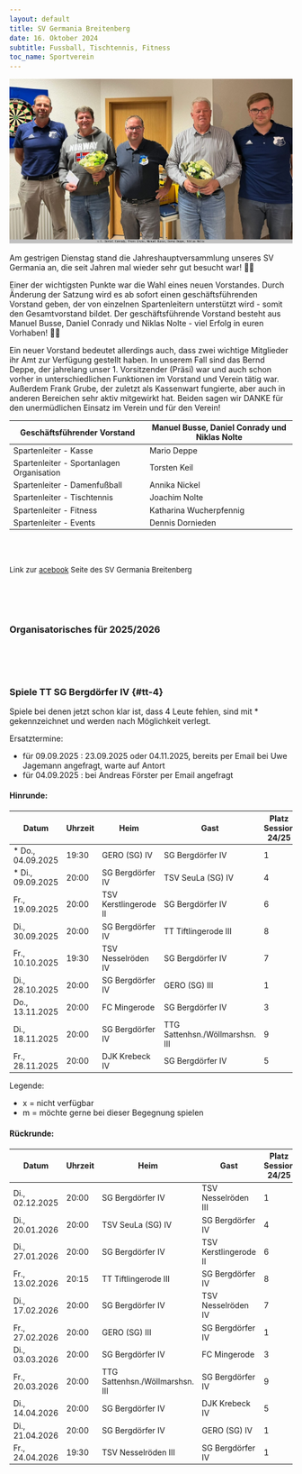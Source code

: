 ```yaml
---
layout: default
title: SV Germania Breitenberg
date: 16. Oktober 2024
subtitle: Fussball, Tischtennis, Fitness
toc_name: Sportverein
---
```


<a href="#" class="image featured"><img src="images/sv_germania_2024.jpg" alt="" /></a>
<p>
Am gestrigen Dienstag stand die Jahreshauptversammlung unseres SV Germania an, die seit Jahren mal wieder sehr gut besucht war! 👌🏻
</p>
<p>
Einer der wichtigsten Punkte war die Wahl eines neuen Vorstandes. Durch Änderung der Satzung wird es ab sofort einen geschäftsführenden Vorstand geben, der von einzelnen Spartenleitern unterstützt wird - somit den Gesamtvorstand bildet. Der geschäftsführende Vorstand besteht aus Manuel Busse, Daniel Conrady und Niklas Nolte - viel Erfolg in euren Vorhaben! ✊🏻							</p>
<p>
Ein neuer Vorstand bedeutet allerdings auch, dass zwei wichtige Mitglieder ihr Amt zur Verfügung gestellt haben. In unserem Fall sind das Bernd Deppe, der jahrelang unser 1. Vorsitzender (Präsi)  war und auch schon vorher in unterschiedlichen Funktionen im Vorstand und Verein tätig war. Außerdem Frank Grube,  der zuletzt als Kassenwart fungierte, aber auch in anderen Bereichen sehr aktiv mitgewirkt hat. Beiden sagen wir DANKE für den unermüdlichen Einsatz im Verein und für den Verein!
</p>

<p>
<table>
<thead>
<tr>
<th>Geschäftsführender Vorstand</th>
<th>Manuel Busse, Daniel Conrady und Niklas Nolte</th>
</tr>
</thead>
<tbody>
<tr>
<td>Spartenleiter - Kasse</td>
<td>Mario Deppe</td>
</tr>
<tr>
<td>Spartenleiter - Sportanlagen Organisation</td>
<td>Torsten Keil</td>
</tr>
<tr>
<td>Spartenleiter - Damenfußball</td>
<td>Annika Nickel</td>
</tr>
<tr>
<td>Spartenleiter - Tischtennis</td>
<td>Joachim Nolte</td>
</tr>
<tr>
<td>Spartenleiter - Fitness</td>
<td>Katharina Wucherpfennig</td>
</tr>
<tr>
<td>Spartenleiter - Events</td>
<td>Dennis Dornieden</td>
</tr>
</tbody>
</table>

</p>
<br><br>
<p><font size="2">Link zur <a href="https://www.facebook.com/profile.php?id=100063576277509" class="icon brands fa-facebook-f">acebook</a> Seite des SV Germania Breitenberg</font></p>

<br><br><br>

### Organisatorisches für 2025/2026
 
<br><br><br>


### Spiele TT SG Bergdörfer IV {#tt-4}

Spiele bei denen jetzt schon klar ist, dass 4 Leute fehlen, sind mit * gekennzeichnet und werden nach Möglichkeit verlegt.

Ersatztermine:

- für 09.09.2025 : 23.09.2025 oder 04.11.2025, bereits per Email bei Uwe Jagemann angefragt, warte auf Antort
- für 04.09.2025 : bei Andreas Förster per Email angefragt

#### Hinrunde:

| Datum             | Uhrzeit | Heim                  | Gast                            | Platz Session 24/25 | DaC | WR  | OG  | DiC | AG  | MH  | MS  | IE  |
| ----------------- | ------- | --------------------- | ------------------------------- | ------------------- | --- | --- | --- | --- | --- | --- | --- | --- |
| * Do., 04.09.2025 | 19:30   | GERO (SG) IV          | SG Bergdörfer IV                | 1                   | x   | x   |     | x   |     | x   |     |     |
| * Di., 09.09.2025 | 20:00   | SG Bergdörfer IV      | TSV SeuLa (SG) IV               | 4                   | x   | x   | x   | x   |     |     |     |     |
| Fr., 19.09.2025   | 20:00   | TSV Kerstlingerode II | SG Bergdörfer IV                | 6                   |     |     |     | x   |     |     | x   | m   |
| Di., 30.09.2025   | 20:00   | SG Bergdörfer IV      | TT Tiftlingerode III            | 8                   |     |     |     |     |     | x   |     |     |
| Fr., 10.10.2025   | 19:30   | TSV Nesselröden IV    | SG Bergdörfer IV                | 7                   | x   |     |     |     |     | x   |     |     |
| Di., 28.10.2025   | 20:00   | SG Bergdörfer IV      | GERO (SG) III                   | 1                   | x   |     |     |     |     |     |     |     |
| Do., 13.11.2025   | 20:00   | FC Mingerode          | SG Bergdörfer IV                | 3                   |     |     |     |     |     |     |     |     |
| Di., 18.11.2025   | 20:00   | SG Bergdörfer IV      | TTG Sattenhsn./Wöllmarshsn. III | 9                   |     |     |     |     |     |     | x   | m   |
| Fr., 28.11.2025   | 20:00   | DJK Krebeck IV        | SG Bergdörfer IV                | 5                   |     |     |     | x   |     |     |     |     |


Legende:

- x = nicht verfügbar
- m = möchte gerne bei dieser Begegnung spielen


#### Rückrunde:

| Datum           | Uhrzeit | Heim                            | Gast                  | Platz Session 24/25 | DaC | WR  | OG  | DiC | AG  | MH  | MS  | IE  |
| --------------- | ------- | ------------------------------- | --------------------- | ------------------- | --- | --- | --- | --- | --- | --- | --- | --- |
| Di., 02.12.2025 | 20:00   | SG Bergdörfer IV                | TSV Nesselröden III   | 1                   |     |     |     |     |     |     |     |     |
| Di., 20.01.2026 | 20:00   | TSV SeuLa (SG) IV               | SG Bergdörfer IV      | 4                   |     |     |     |     |     |     |     |     |
| Di., 27.01.2026 | 20:00   | SG Bergdörfer IV                | TSV Kerstlingerode II | 6                   |     |     |     |     |     |     |     | m   |
| Fr., 13.02.2026 | 20:15   | TT Tiftlingerode III            | SG Bergdörfer IV      | 8                   |     |     |     |     |     |     |     |     |
| Di., 17.02.2026 | 20:00   | SG Bergdörfer IV                | TSV Nesselröden IV    | 7                   |     |     |     |     |     |     |     |     |
| Fr., 27.02.2026 | 20:00   | GERO (SG) III                   | SG Bergdörfer IV      | 1                   |     |     |     |     |     |     |     |     |
| Di., 03.03.2026 | 20:00   | SG Bergdörfer IV                | FC Mingerode          | 3                   |     |     |     |     |     |     |     |     |
| Fr., 20.03.2026 | 20:00   | TTG Sattenhsn./Wöllmarshsn. III | SG Bergdörfer IV      | 9                   |     |     |     |     |     |     |     | m   |
| Di., 14.04.2026 | 20:00   | SG Bergdörfer IV                | DJK Krebeck IV        | 5                   |     |     |     |     |     |     |     |     |
| Di., 21.04.2026 | 20:00   | SG Bergdörfer IV                | GERO (SG) IV          | 1                   |     |     |     |     |     |     |     |     |
| Fr., 24.04.2026 | 19:30   | TSV Nesselröden III             | SG Bergdörfer IV      | 1                   |     |     |     |     |     |     |     |     |


